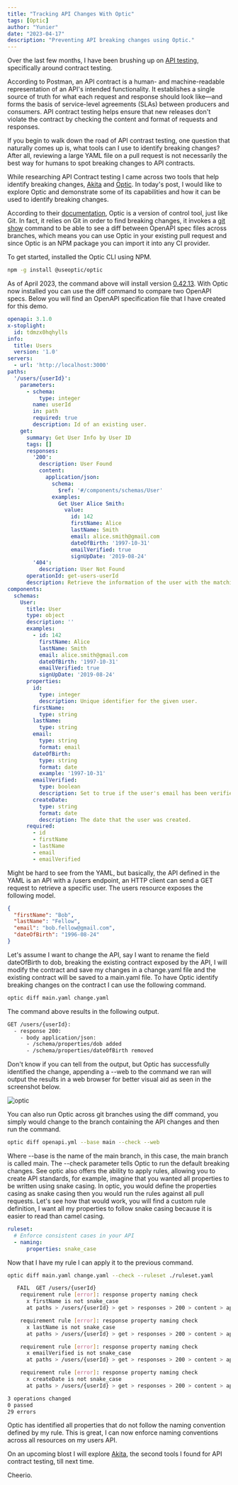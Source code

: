 ```yaml
---
title: "Tracking API Changes With Optic"
tags: [Optic]
author: "Yunier"
date: "2023-04-17"
description: "Preventing API breaking changes using Optic."
---
```


Over the last few months, I have been brushing up on [API testing](https://www.postman.com/api-platform/api-testing/), specifically around contract testing.

According to Postman, an API contract is a human- and machine-readable representation of an API's intended functionality. It establishes a single source of truth for what each request and response should look like—and forms the basis of service-level agreements (SLAs) between producers and consumers. API contract testing helps ensure that new releases don't violate the contract by checking the content and format of requests and responses.

If you begin to walk down the road of API contrast testing, one question that naturally comes up is, what tools can I use to identify breaking changes? After all, reviewing a large YAML file on a pull request is not necessarily the best way for humans to spot breaking changes to API contracts.

While researching API Contract testing I came across two tools that help identify breaking changes, [Akita](https://www.akitasoftware.com/) and [Optic](https://www.useoptic.com/). In today's post, I would like to explore Optic and demonstrate some of its capabilities and how it can be used to identify breaking changes.

According to their [documentation](https://www.useoptic.com/docs/core-concepts), Optic is a version of control tool, just like Git. In fact, it relies on Git in order to find breaking changes, it invokes a [git show](https://git-scm.com/docs/git-show) command to be able to see a diff between OpenAPI spec files across branches, which means you can use Optic in your existing pull request and since Optic is an NPM package you can import it into any CI provider.

To get started, installed the Optic CLI using NPM.

```sh
npm -g install @useoptic/optic
```

As of April 2023, the command above will install version [0.42.13](https://www.npmjs.com/package/@useoptic/optic/v/0.42.13). With Optic now installed you can use the diff command to compare two OpenAPI specs. Below you will find an OpenAPI specification file that I have created for this demo.

```YAML
openapi: 3.1.0
x-stoplight:
  id: tdmzx0hqhylls
info:
  title: Users
  version: '1.0'
servers:
  - url: 'http://localhost:3000'
paths:
  '/users/{userId}':
    parameters:
      - schema:
          type: integer
        name: userId
        in: path
        required: true
        description: Id of an existing user.
    get:
      summary: Get User Info by User ID
      tags: []
      responses:
        '200':
          description: User Found
          content:
            application/json:
              schema:
                $ref: '#/components/schemas/User'
              examples:
                Get User Alice Smith:
                  value:
                    id: 142
                    firstName: Alice
                    lastName: Smith
                    email: alice.smith@gmail.com
                    dateOfBirth: '1997-10-31'
                    emailVerified: true
                    signUpDate: '2019-08-24'
        '404':
          description: User Not Found
      operationId: get-users-userId
      description: Retrieve the information of the user with the matching user ID.
components:
  schemas:
    User:
      title: User
      type: object
      description: ''
      examples:
        - id: 142
          firstName: Alice
          lastName: Smith
          email: alice.smith@gmail.com
          dateOfBirth: '1997-10-31'
          emailVerified: true
          signUpDate: '2019-08-24'
      properties:
        id:
          type: integer
          description: Unique identifier for the given user.
        firstName:
          type: string
        lastName:
          type: string
        email:
          type: string
          format: email
        dateOfBirth:
          type: string
          format: date
          example: '1997-10-31'
        emailVerified:
          type: boolean
          description: Set to true if the user's email has been verified.
        createDate:
          type: string
          format: date
          description: The date that the user was created.
      required:
        - id
        - firstName
        - lastName
        - email
        - emailVerified

```

Might be hard to see from the YAML, but basically, the API defined in the YAML is an API with a /users endpoint, an HTTP client can send a GET request to retrieve a specific user. The users resource exposes the following model.

```JSON
{
  "firstName": "Bob",
  "lastName": "Fellow",
  "email": "bob.fellow@gmail.com",
  "dateOfBirth": "1996-08-24"
}
```

Let's assume I want to change the API, say I want to rename the field dateOfBirth to dob, breaking the existing contract exposed by the API, I will modify the contract and save my changes in a change.yaml file and the existing contract will be saved to a main.yaml file. To have Optic identify breaking changes on the contract I can use the following command.

```sh
optic diff main.yaml change.yaml
```

The command above results in the following output. 

```sh
GET /users/{userId}:
  - response 200:
    - body application/json:
      - /schema/properties/dob added
      - /schema/properties/dateOfBirth removed
```

Don't know if you can tell from the output, but Optic has successfully identified the change, appending a --web to the command we ran will output the results in a web browser for better visual aid as seen in the screenshot below.

![optic](/post/2023/optic/optic-1.png)

You can also run Optic across git branches using the diff command, you simply would change to the branch containing the API changes and then run the command. 

```sh
optic diff openapi.yml --base main --check --web
```

Where --base is the name of the main branch, in this case, the main branch is called main. The --check parameter tells Optic to run the default breaking changes. See optic also offers the ability to apply rules, allowing you to create API standards, for example, imagine that you wanted all properties to be written using snake casing. In optic, you would define the properties casing as snake casing then you would run the rules against all pull requests. Let's see how that would work, you will find a custom rule definition, I want all my properties to follow snake casing because it is easier to read than camel casing.

```YAML
ruleset:
  # Enforce consistent cases in your API
  - naming:
      properties: snake_case
```

Now that I have my rule I can apply it to the previous command.

```sh
optic diff main.yaml change.yaml --check --ruleset ./ruleset.yaml
```

```sh
   FAIL  GET /users/{userId}
    requirement rule [error]: response property naming check
      x firstName is not snake_case
      at paths > /users/{userId} > get > responses > 200 > content > application/json > schema > properties > firstName

    requirement rule [error]: response property naming check
      x lastName is not snake_case
      at paths > /users/{userId} > get > responses > 200 > content > application/json > schema > properties > lastName

    requirement rule [error]: response property naming check
      x emailVerified is not snake_case
      at paths > /users/{userId} > get > responses > 200 > content > application/json > schema > properties > emailVerified

    requirement rule [error]: response property naming check
      x createDate is not snake_case
      at paths > /users/{userId} > get > responses > 200 > content > application/json > schema > properties > createDate

3 operations changed
0 passed
29 errors
```

Optic has identified all properties that do not follow the naming convention defined by my rule. This is great, I can now enforce naming conventions across all resources on my users API.

On an upcoming blost I will explore [Akita](https://www.akitasoftware.com/), the second tools I found for API contract testing, till next time.

Cheerio. 
